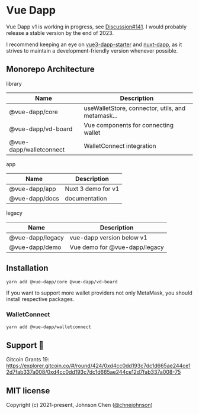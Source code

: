 # Vue Dapp

Vue Dapp v1 is working in progress, see [Discussion#141](https://github.com/vu3th/vue-dapp/discussions/141). I would probably release a stable version by the end of 2023.

I recommend keeping an eye on [vue3-dapp-starter](https://github.com/vu3th/vue3-dapp-starter) and [nuxt-dapp](https://github.com/vu3th/nuxt-dapp), as it strives to maintain a development-friendly version whenever possible.


## Monorepo Architecture

library

| Name                    | Description                                       |
| ----------------------- | ------------------------------------------------- |
| @vue-dapp/core          | useWalletStore, connector, utils, and metamask... |
| @vue-dapp/vd-board      | Vue components for connecting wallet              |
| @vue-dapp/walletconnect | WalletConnect integration                         |

app

| Name           | Description        |
| -------------- | ------------------ |
| @vue-dapp/app  | Nuxt 3 demo for v1 |
| @vue-dapp/docs | documentation      |

legacy

| Name             | Description                   |
| ---------------- | ----------------------------- |
| @vue-dapp/legacy | vue-dapp version below v1     |
| @vue-dapp/demo   | Vue demo for @vue-dapp/legacy |


## Installation

```bash
yarn add @vue-dapp/core @vue-dapp/vd-board
```

If you want to support more wallet providers not only MetaMask, you should install respective packages.

### WalletConnect
```bash
yarn add @vue-dapp/walletconnect
```

## Support 🙏

Gitcoin Grants 19: https://explorer.gitcoin.co/#/round/424/0xd4cc0dd193c7dc1d665ae244ce12d7fab337a008/0xd4cc0dd193c7dc1d665ae244ce12d7fab337a008-75

## MIT license

Copyright (c) 2021-present, Johnson Chen ([@chnejohnson](https://twitter.com/chnejohnson))
